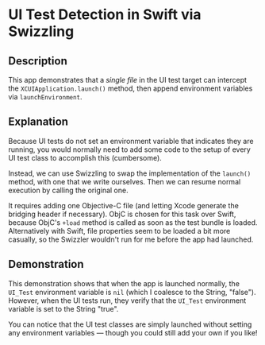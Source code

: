 # UI Test Detection in Swift via Swizzling

## Description

This app demonstrates that a _single file_ in the UI test target can intercept the `XCUIApplication.launch()` method, then append environment variables via `launchEnvironment`.

## Explanation

Because UI tests do not set an environment variable that indicates they are running, you would normally need to add some code to the setup of every UI test class to accomplish this (cumbersome).

Instead, we can use Swizzling to swap the implementation of the `launch()` method, with one that we write ourselves. Then we can resume normal execution by calling the original one.

It requires adding one Objective-C file (and letting Xcode generate the bridging header if necessary). ObjC is chosen for this task over Swift, because ObjC's `+load` method is called as soon as the test bundle is loaded. Alternatively with Swift, file properties seem to be loaded a bit more casually, so the Swizzler wouldn't run for me before the app had launched.

## Demonstration

This demonstration shows that when the app is launched normally, the `UI_Test` environment variable is `nil` (which I coalesce to the String, "false"). However, when the UI tests run, they verify that the `UI_Test` environment variable is set to the String "true".

You can notice that the UI test classes are simply launched without setting any environment variables — though you could still add your own if you like!
